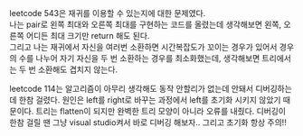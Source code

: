 leetcode 543은 재귀를 이용할 수 있는지에 대한 문제였다.  
나는 pair로 왼쪽 최대와 오른쪽 최대를 구현하는 코드를 올렸는데
생각해보면 왼쪽, 오른쪽 어디든 최대 크기만 return 해도 된다.  
그리고 나는 재귀에서 자신을 여러번 소환하면 시간복잡도가 꼬이는 경우가 있어서 경우의 수를 나누어 자기 자신을 두 번 소환하는 경우를 최소화했는데, 생각해보면 트리에서는 두 번 소환해도 겹치지 않는다.



leetcode 114는 알고리즘이 아무리 생각해도 동작 안할리가 없는데 안돼서 디버깅하는데 한참 걸렸다. 원인은 left를 right로 바꾸는 과정에서 left를 초기화 시키지 않았기 때문이다. 트리는 flatten이 되지만 완벽한 트리 모양이 아니라 오류를 내줬다. 디버깅이 한참 걸릴 땐 그냥 visual studio켜서 바로 디버깅 해보자.. 그리고 초기화 항상 주의!!